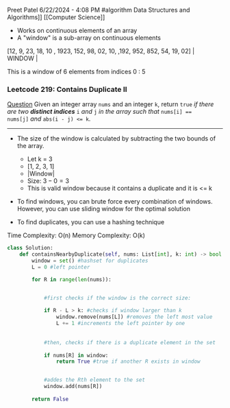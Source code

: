 Preet Patel
6/22/2024 - 4:08 PM
#algorithm
Data Structures and Algorithms]]
[[Computer Science]]

- Works on continuous elements of an array
- A "window" is a sub-array on continuous elements

[12, 9, 23, 18, 10 , 1923, 152, 98, 02, 10, ,192, 952, 852, 54, 19, 02]
|           WINDOW         |

This is a window of 6 elements from indices 0 : 5

### Leetcode 219: Contains Duplicate II

<u>Question</u>
 Given an integer array `nums` and an integer `k`, return `true` _if there are two **distinct indices**_ `i` _and_ `j` _in the array such that_ `nums[i] == nums[j]` _and_ `abs(i - j) <= k`.

____________
- The size of the window is calculated by subtracting the two bounds of the array. 
	- Let k = 3
	- [1, 2, 3, 1]
	- |Window|
	- Size: $3 - 0 = 3$ 
	- This is valid window because it contains a duplicate and it is <= k

- To find windows, you can brute force every combination of windows. However, you can use sliding window for the optimal solution
- To find duplicates, you can use a hashing technique

Time Complexity: O(n)
Memory Complexity: O(k)

``` python
class Solution:
	def containsNearbyDuplicate(self, nums: List[int], k: int) -> bool:
		window = set() #hashset for duplicates
		L = 0 #left pointer

		for R in range(len(nums)):


			#first checks if the window is the correct size:
			
			if R - L > k: #checks if window larger than k
				window.remove(nums[L]) #removes the left most value
				L += 1 #increments the left pointer by one
	
			
			#then, checks if there is a duplicate element in the set
			
			if nums[R] in window: 
				return True #true if another R exists in window


			#addes the Rth element to the set
			window.add(nums[R])
			
		return False
```
